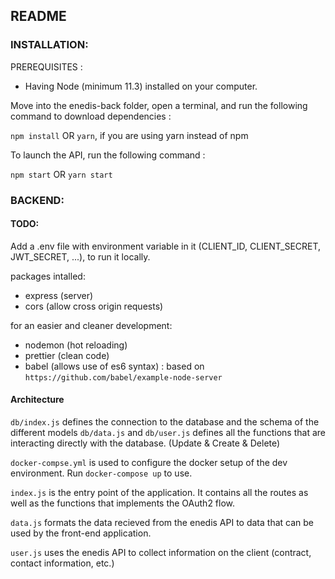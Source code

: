 ## README

### INSTALLATION:
PREREQUISITES : 
- Having Node (minimum 11.3) installed on your computer.

Move into the enedis-back folder, open a terminal, and run the following command to download dependencies :

`npm install` OR `yarn`, if you are using yarn instead of npm

To launch the API, run the following command :

`npm start` OR `yarn start`


### BACKEND:

#### TODO:
Add a .env file with environment variable in it (CLIENT_ID, CLIENT_SECRET, JWT_SECRET, ...), to run it locally.

packages intalled:
- express (server)
- cors (allow cross origin requests)

for an easier and cleaner development:
- nodemon (hot reloading)
- prettier (clean code)
- babel (allows use of es6 syntax) : based on `https://github.com/babel/example-node-server`

#### Architecture 
`db/index.js` defines the connection to the database and the schema of the different models
`db/data.js` and `db/user.js` defines all the functions that are interacting directly with the database. (Update & Create & Delete)

`docker-compse.yml` is used to configure the docker setup of the dev environment. Run `docker-compose up` to use. 

`index.js` is the entry point of the application. It contains all the routes as well as the functions that implements the OAuth2 flow.

`data.js` formats the data recieved from the enedis API to data that can be used by the front-end application. 

`user.js` uses the enedis API to collect information on the client (contract, contact information, etc.)

